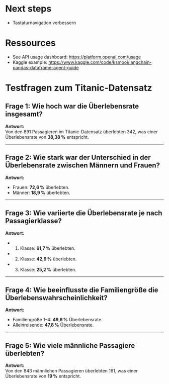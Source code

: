 # Next steps
- Tastaturnavigation verbessern


# Ressources
- See API usage dashboard: https://platform.openai.com/usage
- Kaggle example: https://www.kaggle.com/code/ksmooi/langchain-pandas-dataframe-agent-guide

# Testfragen zum Titanic-Datensatz

## Frage 1: Wie hoch war die Überlebensrate insgesamt?
**Antwort:**  
Von den 891 Passagieren im Titanic-Datensatz überlebten 342, was einer Überlebensrate von **38,38 %** entspricht.

---

## Frage 2: Wie stark war der Unterschied in der Überlebensrate zwischen Männern und Frauen?
**Antwort:**  
- Frauen: **72,6 %** überlebten.
- Männer: **18,9 %** überlebten.

---

## Frage 3: Wie variierte die Überlebensrate je nach Passagierklasse?
**Antwort:**  
- 1. Klasse: **61,7 %** überlebten.
- 2. Klasse: **42,9 %** überlebten.
- 3. Klasse: **25,2 %** überlebten.

---

## Frage 4: Wie beeinflusste die Familiengröße die Überlebenswahrscheinlichkeit?
**Antwort:**  
- Familiengröße 1–4: **49,6 %** Überlebensrate.
- Alleinreisende: **47,8 %** Überlebensrate.

---

## Frage 5: Wie viele männliche Passagiere überlebten?
**Antwort:**  
Von den 843 männlichen Passagieren überlebten 161, was einer Überlebensrate von **19 %** entspricht.
